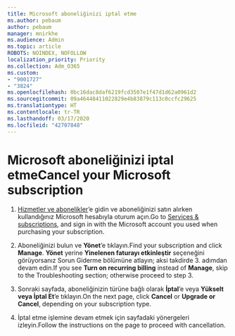 ```yaml
---
title: Microsoft aboneliğinizi iptal etme
ms.author: pebaum
author: pebaum
manager: mnirkhe
ms.audience: Admin
ms.topic: article
ROBOTS: NOINDEX, NOFOLLOW
localization_priority: Priority
ms.collection: Adm_O365
ms.custom:
- "9001727"
- "3824"
ms.openlocfilehash: 0bc16dac8daf6219fcd3507e1f47d1d62a0961d2
ms.sourcegitcommit: 09a46448411022829e4b83879c113c0ccfc29625
ms.translationtype: HT
ms.contentlocale: tr-TR
ms.lasthandoff: 03/17/2020
ms.locfileid: "42707848"
---
```

# <a name="cancel-your-microsoft-subscription"></a><span data-ttu-id="f4a9a-102">Microsoft aboneliğinizi iptal etme</span><span class="sxs-lookup"><span data-stu-id="f4a9a-102">Cancel your Microsoft subscription</span></span>

1. <span data-ttu-id="f4a9a-103">[Hizmetler ve abonelikler](https://account.microsoft.com/services/)’e gidin ve aboneliğinizi satın alırken kullandığınız Microsoft hesabıyla oturum açın.</span><span class="sxs-lookup"><span data-stu-id="f4a9a-103">Go to [Services & subscriptions](https://account.microsoft.com/services/), and sign in with the Microsoft account you used when purchasing your subscription.</span></span>

2. <span data-ttu-id="f4a9a-104">Aboneliğinizi bulun ve **Yönet**’e tıklayın.</span><span class="sxs-lookup"><span data-stu-id="f4a9a-104">Find your subscription and click **Manage**.</span></span> <span data-ttu-id="f4a9a-105">**Yönet** yerine **Yinelenen faturayı etkinleştir** seçeneğini görüyorsanız Sorun Giderme bölümüne atlayın; aksi takdirde 3. adımdan devam edin.</span><span class="sxs-lookup"><span data-stu-id="f4a9a-105">If you see **Turn on recurring billing** instead of **Manage**, skip to the Troubleshooting section;  otherwise proceed to step 3.</span></span>

3. <span data-ttu-id="f4a9a-106">Sonraki sayfada, aboneliğinizin türüne bağlı olarak **İptal**’e veya **Yükselt veya İptal Et**’e tıklayın.</span><span class="sxs-lookup"><span data-stu-id="f4a9a-106">On the next page, click **Cancel** or **Upgrade or Cancel**, depending on your subscription type.</span></span>

4. <span data-ttu-id="f4a9a-107">İptal etme işlemine devam etmek için sayfadaki yönergeleri izleyin.</span><span class="sxs-lookup"><span data-stu-id="f4a9a-107">Follow the instructions on the page to proceed with cancellation.</span></span>
